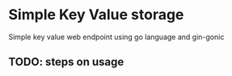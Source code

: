 # Simple Key Value storage

Simple key value web endpoint using go language and gin-gonic

## TODO: steps on usage

